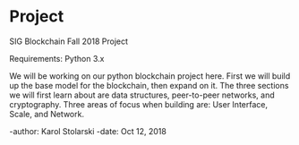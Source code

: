 # Project
SIG Blockchain Fall 2018 Project

Requirements: Python 3.x

We will be working on our python blockchain project here. First we will build up the base model for the blockchain, then expand on it.
The three sections we will first learn about are data structures, peer-to-peer networks, and cryptography.
Three areas of focus when building are: User Interface, Scale, and Network.

-author: Karol Stolarski
-date: Oct 12, 2018
